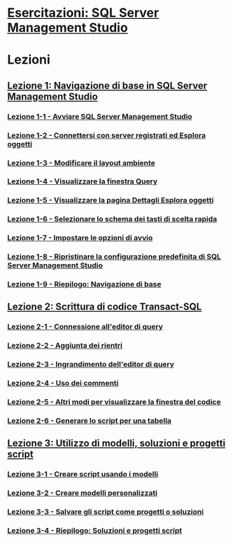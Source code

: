 # [Esercitazioni: SQL Server Management Studio](tutorial-sql-server-management-studio.md)  

# Lezioni
## [Lezione 1: Navigazione di base in SQL Server Management Studio](lesson-1-basic-navigation-in-sql-server-management-studio.md)  
### [Lezione 1-1 - Avviare SQL Server Management Studio](lesson-1-1-start-sql-server-management-studio.md)  
### [Lezione 1-2 - Connettersi con server registrati ed Esplora oggetti](lesson-1-2-connect-with-registered-servers-and-object-explorer.md)  
### [Lezione 1-3 - Modificare il layout ambiente](lesson-1-3-change-the-environment-layout.md)  
### [Lezione 1-4 - Visualizzare la finestra Query](lesson-1-4-display-the-query-window.md)  
### [Lezione 1-5 - Visualizzare la pagina Dettagli Esplora oggetti](lesson-1-5-show-the-object-explorer-details-page.md)  
### [Lezione 1-6 - Selezionare lo schema dei tasti di scelta rapida](lesson-1-6-select-the-keyboard-shortcut-scheme.md)  
### [Lezione 1-7 - Impostare le opzioni di avvio](lesson-1-7-set-the-startup-options.md)  
### [Lezione 1-8 - Ripristinare la configurazione predefinita di SQL Server Management Studio](lesson-1-8-restore-the-default-sql-server-management-studio-configuration.md)  
### [Lezione 1-9 - Riepilogo: Navigazione di base](lesson-1-9-summary-basic-navigation.md)  

## [Lezione 2: Scrittura di codice Transact-SQL](lesson-2-writing-transact-sql.md)  
### [Lezione 2-1 - Connessione all'editor di query](lesson-2-1-connecting-with-query-editor.md)  
### [Lezione 2-2 - Aggiunta dei rientri](lesson-2-2-adding-indentation.md)  
### [Lezione 2-3 - Ingrandimento dell'editor di query](lesson-2-3-maximizing-query-editor.md)  
### [Lezione 2-4 - Uso dei commenti](lesson-2-4-using-comments.md)  
### [Lezione 2-5 - Altri modi per visualizzare la finestra del codice](lesson-2-5-other-ways-of-viewing-the-code-window.md)  
### [Lezione 2-6 - Generare lo script per una tabella](lesson-2-6-script-a-table.md)  

## [Lezione 3: Utilizzo di modelli, soluzioni e progetti script](lesson-3-working-with-templates-solutions-and-script-projects.md)  
### [Lezione 3-1 - Creare script usando i modelli](lesson-3-1-create-scripts-using-templates.md)  
### [Lezione 3-2 - Creare modelli personalizzati](lesson-3-2-create-custom-templates.md)  
### [Lezione 3-3 - Salvare gli script come progetti o soluzioni](lesson-3-3-save-scripts-as-projects-or-solutions.md)  
### [Lezione 3-4 - Riepilogo: Soluzioni e progetti script](lesson-3-4-summary-solutions-and-script-projects.md)  

